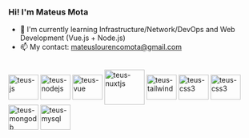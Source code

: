 ### Hi! I'm Mateus Mota 

- 🌱 I'm currently learning Infrastructure/Network/DevOps and Web Development (Vue.js + Node.js)
- 📫 My contact: mateuslourencomota@gmail.com

 <div style="display: inline_block"><br>  
  <img align="center" alt="teus-js" height="50" width="60" src="https://cdn.jsdelivr.net/gh/devicons/devicon/icons/javascript/javascript-original.svg" />
  <img align="center" alt="teus-nodejs" height="50" width="60" src="https://cdn.jsdelivr.net/gh/devicons/devicon/icons/nodejs/nodejs-plain-wordmark.svg" />
  <img align="center" alt="teus-vue" height="50" width="60" src="https://cdn.jsdelivr.net/gh/devicons/devicon/icons/vuejs/vuejs-original-wordmark.svg" />
  <img align="center" alt="teus-nuxtjs" height="70" width="80" src="https://cdn.jsdelivr.net/gh/devicons/devicon/icons/nuxtjs/nuxtjs-original-wordmark.svg" />    
  <img align="center" alt="teus-tailwind" height="50" width="60" src="https://cdn.jsdelivr.net/gh/devicons/devicon/icons/tailwindcss/tailwindcss-plain.svg" />     
  <img align="center" alt="teus-css3" height="50" width="60" src="https://cdn.jsdelivr.net/gh/devicons/devicon/icons/css3/css3-original-wordmark.svg" />
  <img align="center" alt="teus-css3" height="50" width="60" src="https://cdn.jsdelivr.net/gh/devicons/devicon/icons/graphql/graphql-plain-wordmark.svg" />
  <img align="center" alt="teus-mongodb" height="50" width="60" src="https://cdn.jsdelivr.net/gh/devicons/devicon/icons/mongodb/mongodb-original-wordmark.svg" />         
  <img align="center" alt="teus-mysql" height="50" width="60" src="https://cdn.jsdelivr.net/gh/devicons/devicon/icons/mysql/mysql-original.svg" />                 
</div>

